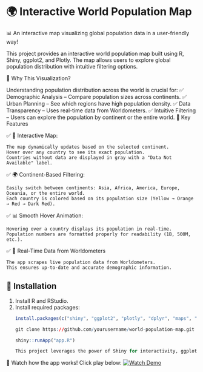 # 🌍 Interactive World Population Map

📊 An interactive map visualizing global population data in a user-friendly way!

This project provides an interactive world population map built using R, Shiny, ggplot2, and Plotly. The map allows users to explore global population distribution with intuitive filtering options.

🎯 Why This Visualization?

Understanding population distribution across the world is crucial for:
✅ Demographic Analysis – Compare population sizes across continents.
✅ Urban Planning – See which regions have high population density.
✅ Data Transparency – Uses real-time data from Worldometers.
✅ Intuitive Filtering – Users can explore the population by continent or the entire world.
🚀 Key Features

✅ 📌 Interactive Map:

    The map dynamically updates based on the selected continent.
    Hover over any country to see its exact population.
    Countries without data are displayed in gray with a "Data Not Available" label.

✅ 🌍 Continent-Based Filtering:

    Easily switch between continents: Asia, Africa, America, Europe, Oceania, or the entire world.
    Each country is colored based on its population size (Yellow → Orange → Red → Dark Red).

✅ 📊 Smooth Hover Animation:

    Hovering over a country displays its population in real-time.
    Population numbers are formatted properly for readability (1B, 500M, etc.).

✅ 🔄 Real-Time Data from Worldometers

    The app scrapes live population data from Worldometers.
    This ensures up-to-date and accurate demographic information.


## 🚀 Installation
1. Install R and RStudio.
2. Install required packages:
   ```r
   install.packages(c("shiny", "ggplot2", "plotly", "dplyr", "maps", "rvest", "magrittr"))

   git clone https://github.com/yourusername/world-population-map.git

   shiny::runApp("app.R")

   This project leverages the power of Shiny for interactivity, ggplot2 for mapping, and Plotly for an interactive user experience

🎥 Watch how the app works! Click play below:
[![Watch Demo](images/demo_thumbnail.png)](https://github.com/masume-r/Interactive-map-of-world-population-with-R/releases/download/v2.0-beta/inmap.mp4)


